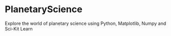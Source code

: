 # PlanetaryScience
Explore the world of planetary science using Python, Matplotlib, Numpy and Sci-Kit Learn
